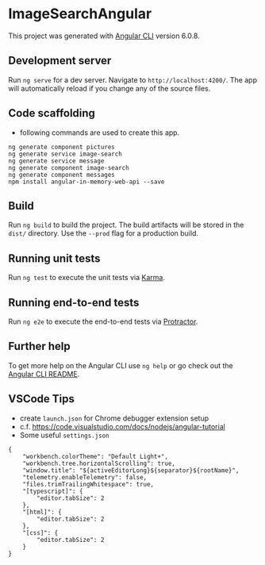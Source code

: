 # ImageSearchAngular

This project was generated with [Angular CLI](https://github.com/angular/angular-cli) version 6.0.8.

## Development server

Run `ng serve` for a dev server. Navigate to `http://localhost:4200/`. The app will automatically reload if you change any of the source files.

## Code scaffolding

* following commands are used to create this app.

```
ng generate component pictures
ng generate service image-search
ng generate service message
ng generate component image-search
ng generate component messages
npm install angular-in-memory-web-api --save
```

## Build

Run `ng build` to build the project. The build artifacts will be stored in the `dist/` directory. Use the `--prod` flag for a production build.

## Running unit tests

Run `ng test` to execute the unit tests via [Karma](https://karma-runner.github.io).

## Running end-to-end tests

Run `ng e2e` to execute the end-to-end tests via [Protractor](http://www.protractortest.org/).

## Further help

To get more help on the Angular CLI use `ng help` or go check out the [Angular CLI README](https://github.com/angular/angular-cli/blob/master/README.md).

## VSCode Tips

* create `launch.json` for Chrome debugger extension setup
* c.f. https://code.visualstudio.com/docs/nodejs/angular-tutorial
* Some useful `settings.json`

```
{
    "workbench.colorTheme": "Default Light+",
    "workbench.tree.horizontalScrolling": true,
    "window.title": "${activeEditorLong}${separator}${rootName}",
    "telemetry.enableTelemetry": false,
    "files.trimTrailingWhitespace": true,
    "[typescript]": {
        "editor.tabSize": 2
    },
    "[html]": {
        "editor.tabSize": 2
    },
    "[css]": {
        "editor.tabSize": 2
    }
}
```
